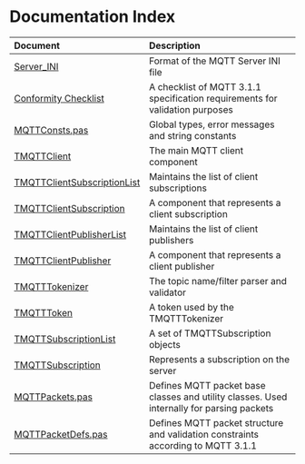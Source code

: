 # Documentation Index

Document | Description
:--- | :---
[Server_INI](Server_INI.MD) | Format of the MQTT Server INI file
[Conformity Checklist](Checklist.MD) | A checklist of MQTT 3.1.1 specification requirements for validation purposes
[MQTTConsts.pas](MQTTConsts.MD) | Global types, error messages and string constants
[TMQTTClient](TMQTTClient.MD) | The main MQTT client component
[TMQTTClientSubscriptionList](TMQTTClientSubscriptionList.MD) | Maintains the list of client subscriptions 
[TMQTTClientSubscription](TMQTTClientSubscription.MD) | A component that represents a client subscription
[TMQTTClientPublisherList](TMQTTClientPublisherList.MD) | Maintains the list of client publishers
[TMQTTClientPublisher](TMQTTClientPublisher.MD) | A component that represents a client publisher
[TMQTTTokenizer](TMQTTTokenizer.MD) | The topic name/filter parser and validator
[TMQTTToken](TMQTTToken.MD) | A token used by the TMQTTTokenizer
[TMQTTSubscriptionList](TMQTTSubscriptionList.MD) | A set of TMQTTSubscription objects
[TMQTTSubscription](TMQTTSubscription.MD) | Represents a subscription on the server
[MQTTPackets.pas](MQTTPackets.MD) | Defines MQTT packet base classes and utility classes. Used internally for parsing packets
[MQTTPacketDefs.pas](MQTTPacketDefs.MD) | Defines MQTT packet structure and validation constraints according to MQTT 3.1.1 

